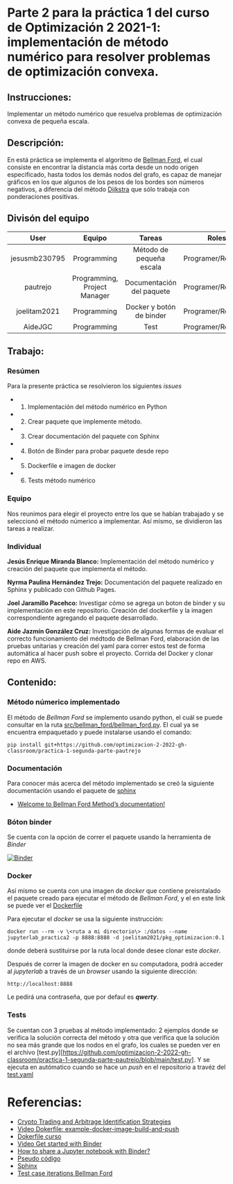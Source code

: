 # **Parte 2 para la práctica 1 del curso de Optimización 2 2021-1: implementación de método numérico para resolver problemas de optimización convexa.**

## Instrucciones: 

Implementar un método numérico que resuelva problemas de optimización convexa de pequeña escala. 

## Descripción: 

En está práctica se implementa el algoritmo de [Bellman Ford](https://en.wikipedia.org/wiki/Bellman%E2%80%93Ford_algorithm), el cual consiste en encontrar la distancia más corta desde un nodo origen especificado, hasta todos los demás nodos del grafo, es capaz de manejar gráficos en los que algunos de los pesos de los bordes son números negativos, a diferencia del método [Dijkstra](https://en.wikipedia.org/wiki/Dijkstra%27s_algorithm) que sólo trabaja con ponderaciones positivas.

## Divisón del equipo

| User| Equipo | Tareas | Roles | 
|:---:|:---:|:---:|:---:|
| jesusmb230795| Programming| Método de pequeña escala| Programer/Reviewer |
| pautrejo| Programming, Project Manager| Documentación del paquete| Programer/Reviewer |
| joelitam2021| Programming| Docker y botón de binder| Programer/Reviewer |
| AideJGC| Programming| Test | Programer/Reviewer| 

## Trabajo: 

### Resúmen

Para la presente práctica se resolvieron los siguientes *issues* 

- 1. Implementación del método numérico en Python

- 2. Crear paquete que implemente método.

- 3. Crear documentación del paquete con Sphinx

- 4. Botón de Binder para probar paquete desde repo

- 5. Dockerfile e imagen de docker

- 6. Tests método numérico
 
### Equipo
 
Nos reunimos para elegir el proyecto entre los que se habían trabajado y se seleccionó el método númerico a implementar. Así mismo, se dividieron las tareas a realizar.

### Individual

**Jesús Enrique Miranda Blanco:** Implementación del método numérico y creación del paquete que implementa el método.


**Nyrma Paulina Hernández Trejo:** Documentación del paquete realizado en Sphinx y publicado con Github Pages.


**Joel Jaramillo Pacehco:** Investigar cómo se agrega un boton de binder y su implementación en este repositorio. Creación del dockerfile y la imagen correspondiente agregando el paquete desarrollado.


**Aide Jazmín González Cruz:** Investigación de algunas formas de evaluar el correcto funcionamiento del médtodo de Bellman Ford, elaboración de las pruebas unitarias y creación del yaml para correr estos test de forma automática al hacer push sobre el proyecto. Corrida del Docker y clonar repo en AWS.


## Contenido:

### Método númerico implementado

El método de *Bellman Ford* se implemento usando python, el cuál se puede consultar en la ruta [src/bellman_ford/bellman_ford.py](https://github.com/optimizacion-2-2022-gh-classroom/practica-1-segunda-parte-pautrejo/blob/main/src/bellman_ford/bellman_ford.py). El cual ya se encuentra empaquetado y puede instalarse usando el comando:

`pip install git+https://github.com/optimizacion-2-2022-gh-classroom/practica-1-segunda-parte-pautrejo`


### Documentación

Para conocer más acerca del método implementado se creó la siguiente documentación usando el paquete de [sphinx](https://www.sphinx-doc.org/en/master/)

* [Welcome to Bellman Ford Method’s documentation!](https://optimizacion-2-2022-gh-classroom.github.io/practica-1-segunda-parte-pautrejo/html/index.html)


### Bóton binder

Se cuenta con la opción de correr el paquete usando la herramienta de *Binder*

[![Binder](https://mybinder.org/badge_logo.svg)](https://mybinder.org/v2/gh/optimizacion-2-2022-gh-classroom/practica-1-segunda-parte-pautrejo/main) 


### Docker

Así mismo se cuenta con una imagen de *docker* que contiene preisntalado el paquete creado para ejecutar el método de *Bellman Ford*, y el en este link se puede ver el [Dockerfile](https://github.com/optimizacion-2-2022-gh-classroom/practica-1-segunda-parte-pautrejo/blob/main/dockerfiles/pkg/Dockerfile)

Para ejecutar el *docker* se usa la siguiente instrucción:

`docker run --rm -v \<ruta a mi directorio\> :/datos --name jupyterlab_practica2 -p 8888:8888 -d joelitam2021/pkg_optimizacion:0.1`

donde **<ruta a mi directorio>** deberá sustituirse por la ruta local donde desee clonar este *docker*.
 
Después de correr la imagen de docker en su computadora, podrá acceder al *jupyterlab* a través de un *browser* usando la siguiente dirección:

`http://localhost:8888`

Le pedirá una contraseña, que por defaul es ***qwerty***.

### Tests

Se cuentan con 3 pruebas al método implementado: 2 ejemplos donde se verifica la solución correcta del método y otra que verifica que la solución no sea más grande que los nodos en el grafo, los cuales se pueden ver en el archivo [test.py][https://github.com/optimizacion-2-2022-gh-classroom/practica-1-segunda-parte-pautrejo/blob/main/test.py]. Y se ejecuta en autómatico cuando se hace un *push* en el repositorio a travéz del [test.yaml](https://github.com/optimizacion-2-2022-gh-classroom/practica-1-segunda-parte-pautrejo/blob/main/.github/workflows/test.yaml)
  

# Referencias:


* [Crypto Trading and Arbitrage Identification Strategies](https://nbviewer.org/github/rcroessmann/sharing_public/blob/master/arbitrage_identification.ipynb)
* [Video Dokerfile: example-docker-image-build-and-push](https://www.youtube.com/watch?v=wv7JGstFgrU&feature=youtu.be)
* [Dokerfile curso](https://github.com/palmoreck/dockerfiles/blob/master/jupyterlab/optimizacion_2/3.2.8/Dockerfile)
* [Video Get started with Binder](https://www.youtube.com/watch?v=owSGVOov9pQ)
* [How to share a Jupyter notebook with Binder?](https://mybinder.readthedocs.io/en/latest/introduction.html)
* [Pseudo código](https://www.simplilearn.com/tutorials/data-structure-tutorial/bellman-ford-algorithm)
* [Sphinx](https://www.sphinx-doc.org/en/master/)
* [Test case iterations Bellman Ford](https://codeforces.com/blog/entry/81979?locale=en)
